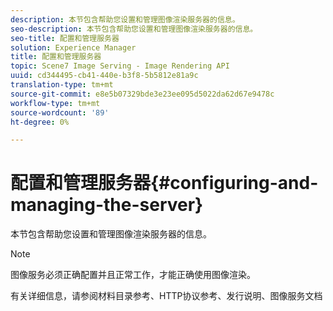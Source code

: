 ```yaml
---
description: 本节包含帮助您设置和管理图像渲染服务器的信息。
seo-description: 本节包含帮助您设置和管理图像渲染服务器的信息。
seo-title: 配置和管理服务器
solution: Experience Manager
title: 配置和管理服务器
topic: Scene7 Image Serving - Image Rendering API
uuid: cd344495-cb41-440e-b3f8-5b5812e81a9c
translation-type: tm+mt
source-git-commit: e8e5b07329bde3e23ee095d5022da62d67e9478c
workflow-type: tm+mt
source-wordcount: '89'
ht-degree: 0%

---
```



# 配置和管理服务器{#configuring-and-managing-the-server}

本节包含帮助您设置和管理图像渲染服务器的信息。

>[!NOTE]
>
>图像服务必须正确配置并且正常工作，才能正确使用图像渲染。

有关详细信息，请参阅材料目录参考、HTTP协议参考、发行说明、图像服务文档
